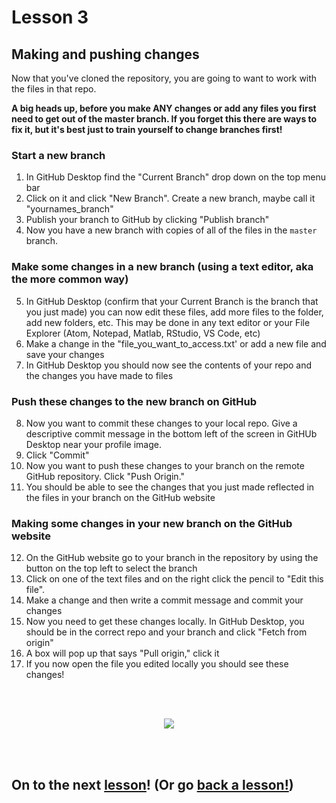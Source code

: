 # Lesson 3

## Making and pushing changes

Now that you've cloned the repository, you are going to want to work with the files in that repo. 

**A big heads up, before you make ANY changes or add any files you first need to get out of the master branch. If you forget this there are ways to fix it, but it's best just to train yourself to change branches first!**

### Start a new branch

1. In GitHub Desktop find the "Current Branch" drop down on the top menu bar
2. Click on it and click "New Branch". Create a new branch, maybe call it "yournames_branch"
3. Publish your branch to GitHub by clicking "Publish branch"
4. Now you have a new branch with copies of all of the files in the `master` branch. 
### Make some changes in a new branch (using a text editor, aka the more common way)

5. In GitHub Desktop (confirm that your Current Branch is the branch that you just made) you can now edit these files, add more files to the folder, add new folders, etc. This may be done in any text editor or your File Explorer (Atom, Notepad, Matlab, RStudio, VS Code, etc)
6. Make a change in the "file_you_want_to_access.txt' or add a new file and save your changes
7. In GitHub Desktop you should now see the contents of your repo and the changes you have made to files

### Push these changes to the new branch on GitHub
8. Now you want to commit these changes to your local repo. Give a descriptive commit message in the bottom left of the screen in GitHUb Desktop near your profile image. 
9. Click "Commit"
10. Now you want to push these changes to your branch on the remote GitHub repository. Click "Push Origin."
11. You should be able to see the changes that you just made reflected in the files in your branch on the GitHub website

### Making some changes in your new branch on the GitHub website
12. On the GitHub website go to your branch in the repository by using the button on the top left to select the branch
13. Click on one of the text files and on the right click the pencil to "Edit this file".
14. Make a change and then write a commit message and commit your changes
15. Now you need to get these changes locally. In GitHub Desktop, you should be in the correct repo and your branch and click "Fetch from origin"
16. A box will pop up that says "Pull origin," click it
17. If you now open the file you edited locally you should see these changes!

<br>
<br>

<p align="center">
  <img src="https://cdn.clipart.email/dfce19d5dd38cab91c91171a072957db_confetti-gif-transparent-background-6-gif-images-download_1000-294.gif" />
</p>

<br>
<br>

## On to the next [lesson](https://github.com/NowacekLab/Welcome/blob/master/lesson4.md)! (Or go [back a lesson!](https://github.com/NowacekLab/Welcome/blob/master/lesson2.md))
